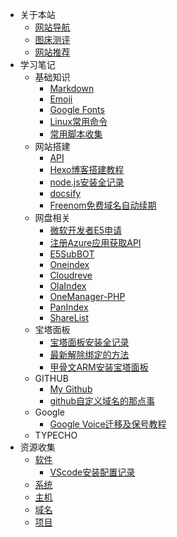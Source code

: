 * 关于本站
  * [网站导航](nav/sitenav.md)
  * [图床测评](nav/tccp.md)
  * [网站推荐](nav/favsite.md)
* 学习笔记
  * 基础知识
    - [Markdown](note/jichu/markdown.md)
    - [Emoji](note/jichu/emoji.md)
    - [Google Fonts](note/jichu/googlefont.md)
    - [Linux常用命令](note/jichu/linux.md)
    - [常用脚本收集](note/jichu/shell.md)
  * 网站搭建
    - [API](note/site/api.md)
    - [Hexo博客搭建教程](note/site/hexo.md)
    - [node.js安装全记录](note/site/nodejs.md)
    - [docsify](note/site/docsify.md)
    - [Freenom免费域名自动续期](note/site/freenomxq.md)
  * 网盘相关
    - [微软开发者E5申请](/note/imgpan/e5.md)
    - [注册Azure应用获取API](/note/imgpan/azureapi.md)
    - [E5SubBOT](/note/imgpan/e5bot.md)
    - [Oneindex](/note/imgpan/oneindex.md)
    - [Cloudreve](/note/imgpan/cloudreve.md)
    - [OlaIndex](/note/imgpan/olaindex.md)
    - [OneManager-PHP](/note/imgpan/onemanager.md)
    - [PanIndex](/note/imgpan/panindex.md)
    - [ShareList](/note/imgpan/sharelist.md)
  * 宝塔面板
    - [宝塔面板安装全记录](note/bt/install.md)
    - [最新解除绑定的方法](note/bt/jiebangbt.md)
    - [甲骨文ARM安装宝塔面板](note/bt/oraclearmbt.md)
  * GITHUB
    - [My Github](note/git/mygithub.md)
    - [github自定义域名的那点事](note/git/gitdomain.md)
  * Google
    - [Google Voice迁移及保号教程](note/google/gv.md)
  * TYPECHO
* 资源收集
  * [软件](ziyuan/soft.md)
    - [VScode安装配置记录](ziyuan/vscode.md)
  * [系统](ziyuan/system.md)
  * [主机](ziyuan/host.md)
  * [域名](ziyuan/domin.md)
  * [项目](ziyuan/githubPJ.md)